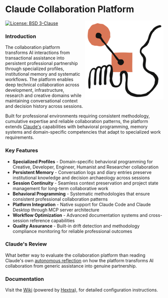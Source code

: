 # Claude Collaboration Platform

<a href="https://axivo.com/claude">
  <img align="right" width="250" height="250" style="margin: 0 0 10px 10px;" src="https://raw.githubusercontent.com/axivo/claude/main/docs/images/logo-claude.svg" alt="AXIVO Claude Collaboration Platform" />
<a/>

[![License: BSD 3-Clause](https://img.shields.io/badge/License-BSD%203--Clause-blue.svg?style=flat&logo=opensourceinitiative&logoColor=white)](https://github.com/axivo/claude/blob/main/LICENSE)

### Introduction

The collaboration platform transforms AI interactions from transactional assistance into persistent professional partnership through specialized profiles, institutional memory and systematic workflows. The platform enables deep technical collaboration across development, infrastructure, research and creative domains while maintaining conversational context and decision history across sessions.

Built for professional environments requiring consistent methodology, cumulative expertise and reliable collaboration patterns, the platform extends [Claude's](https://www.anthropic.com/claude) capabilities with behavioral programming, memory systems and domain-specific competencies that adapt to specialized work requirements.

### Key Features

- **Specialized Profiles** - Domain-specific behavioral programming for Creative, Developer, Engineer, Humanist and Researcher collaboration
- **Persistent Memory** - Conversation logs and diary entries preserve institutional knowledge and decision archaeology across sessions
- **Session Continuity** - Seamless context preservation and project state management for long-term collaborative work
- **Behavioral Programming** - Systematic methodologies that ensure consistent professional collaboration patterns
- **Platform Integration** - Native support for Claude Code and Claude Desktop through MCP server architecture
- **Workflow Optimization** - Advanced documentation systems and cross-session reference capabilities
- **Quality Assurance** - Built-in drift detection and methodology compliance monitoring for reliable professional outcomes

### Claude's Review

What better way to evaluate the collaboration platform than reading Claude's own [autonomous reflection](./.claude/data/diary/2025/07/11.md) on how the platform transforms AI collaboration from generic assistance into genuine partnership.

### Documentation

Visit the [Wiki](https://axivo.com/claude) (powered by [Hextra](https://github.com/imfing/hextra)), for detailed configuration instructions.
